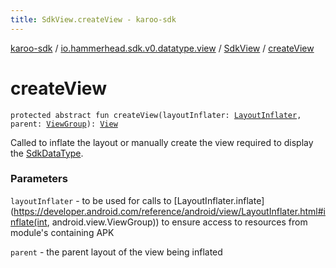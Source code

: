 ```yaml
---
title: SdkView.createView - karoo-sdk
---
```


[karoo-sdk](../../index.html) / [io.hammerhead.sdk.v0.datatype.view](../index.html) / [SdkView](index.html) / [createView](./create-view.html)

# createView

`protected abstract fun createView(layoutInflater: `[`LayoutInflater`](https://developer.android.com/reference/android/view/LayoutInflater.html)`, parent: `[`ViewGroup`](https://developer.android.com/reference/android/view/ViewGroup.html)`): `[`View`](https://developer.android.com/reference/android/view/View.html)

Called to inflate the layout or manually create the view
required to display the [SdkDataType](../../io.hammerhead.sdk.v0.datatype/-sdk-data-type/index.html).

### Parameters

`layoutInflater` - to be used for calls to [LayoutInflater.inflate](https://developer.android.com/reference/android/view/LayoutInflater.html#inflate(int, android.view.ViewGroup)) to ensure
access to resources from module's containing APK

`parent` - the parent layout of the view being inflated